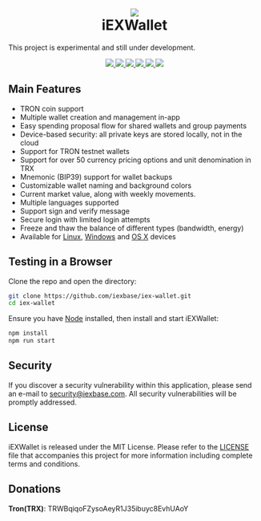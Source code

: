 <h1 align="center">
  <img align="center" src="https://raw.githubusercontent.com/iexbase/iex-wallet/master/github-logo.png" />
  <br>
  iEXWallet 
  <br>
</h1>
<p>This project is experimental and still under development.</p>

<p align="center">
  <a href="https://github.com/iexbase/iex-wallet/releases/latest"> 
    <img src="https://img.shields.io/github/release/iexbase/iex-wallet.svg">
  </a>
  
  <a href="https://travis-ci.com/iexbase/iex-wallet">
    <img src="https://travis-ci.com/iexbase/iex-wallet.svg?branch=master">
  </a>
  
  <a href="https://github.com/iexbase/iex-wallet/blob/master/LICENSE">
    <img src="https://img.shields.io/badge/license-MIT-brightgreen.svg">
  </a>
  
  <a href="https://github.com/iexbase/iex-wallet/issues">
    <img src="https://img.shields.io/github/issues/iexbase/iex-wallet.svg">
  </a>
  
  <a href="https://github.com/iexbase/iex-wallet/pulls"> 
    <img src="https://img.shields.io/github/issues-pr/iexbase/iex-wallet.svg">
  </a>
  
  <a href="https://app.codacy.com/app/serderovsh/iex-wallet?utm_source=github.com&utm_medium=referral&utm_content=iexbase/iex-wallet&utm_campaign=Badge_Grade_Dashboard"> 
    <img src="https://api.codacy.com/project/badge/Grade/f7fe0bddd52f49dd9c64927c406f66eb">
  </a>
</p>


## Main Features

- TRON coin support
- Multiple wallet creation and management in-app
- Easy spending proposal flow for shared wallets and group payments
- Device-based security: all private keys are stored locally, not in the cloud
- Support for TRON testnet wallets
- Support for over 50 currency pricing options and unit denomination in TRX
- Mnemonic (BIP39) support for wallet backups
- Customizable wallet naming and background colors
- Current market value, along with weekly movements.
- Multiple languages supported
- Support sign and verify message
- Secure login with limited login attempts
- Freeze and thaw the balance of different types (bandwidth, energy)
- Available for [Linux](https://github.com/iexbase/iex-wallet/releases), [Windows](https://github.com/iexbase/iex-wallet/releases) and [OS X](https://github.com/iexbase/iex-wallet/releases) devices

## Testing in a Browser

Clone the repo and open the directory:

```sh
git clone https://github.com/iexbase/iex-wallet.git
cd iex-wallet
```

Ensure you have [Node](https://nodejs.org/) installed, then install and start iEXWallet:


```sh
npm install
npm run start
```

## Security

If you discover a security vulnerability within this application, please send an e-mail to security@iexbase.com. All security vulnerabilities will be promptly addressed.

## License

iEXWallet is released under the MIT License. Please refer to the [LICENSE](https://github.com/iexbase/iex-wallet/blob/master/LICENSE) file that accompanies this project for more information including complete terms and conditions.


## Donations
**Tron(TRX)**: TRWBqiqoFZysoAeyR1J35ibuyc8EvhUAoY
